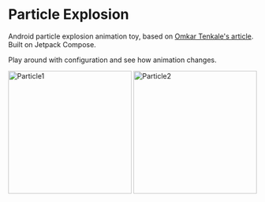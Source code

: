 # Particle Explosion
Android particle explosion animation toy, based on [Omkar Tenkale's article](https://proandroiddev.com/creating-a-particle-explosion-animation-in-jetpack-compose-4ee42022bbfa). Built on Jetpack Compose. 

Play around with configuration and see how animation changes.

<p>
  <img src="https://github.com/user-attachments/assets/215c4392-4aea-47a5-83c2-53b91e775431" alt="Particle1" width="250"/>
  <img src="https://github.com/user-attachments/assets/019bd36e-d4fe-4f37-a65f-aa5c02595444" alt="Particle2" width="250"/>
</p>


